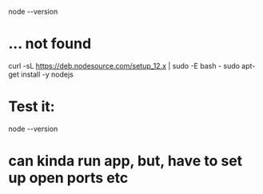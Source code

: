 node --version
# ... not found

curl -sL https://deb.nodesource.com/setup_12.x | sudo -E bash -
sudo apt-get install -y nodejs

# Test it:
node --version


# can kinda run app, but, have to set up open ports etc